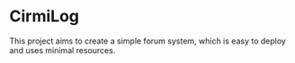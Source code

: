 # CirmiLog
This project aims to create a simple forum system, which is easy to deploy and uses minimal resources. 


